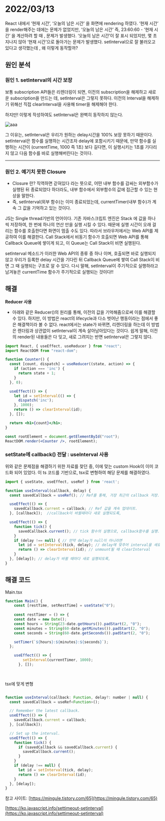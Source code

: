 # 2022/03/13

React 내에서 ‘현재 시간’, ‘오늘의 남은 시간’ 을 화면에 rendering 하였다. ‘현재 시간’ 을 render해주는 데에는 문제가 없었지만, ‘오늘의 남은 시간’ 즉, 23:60:60 - ‘현재 시간’ 을 계산하려 할 때 , 문제가 발생했다. ‘오늘의 남은 시간’이 잘 표시 되었지만, 몇 초 지나지 않아 ‘현재 시간’으로 돌아가는 문제가 발생했다. setInterval으로 잘 불러오고 있다고 생각했는데 , 왜 이렇게 동작할까?

## 원인 분석

### 원인 1. setInterval의 시간 보장

보통 subscription API들은 리렌더링이 되면, 이전의 subscription을 해제하고 새로운 subscription을 만드는 데, setInterval은 그렇지 못하다. 이전의 Interval을 해제하기 위해선 직접 clearInterval을 사용해 timer을 해제해야 한다. 

하지만! 이렇게 작성하여도 setInterval은 완벽히 동작하지 않는다. 

![aaa](https://user-images.githubusercontent.com/78465062/158026777-b518b4a4-2ec8-409b-b979-4a3a698fca86.png)


그 이유는, setInterval은 우리가 원하는 delay시간을 100% 보장 못하기 때문이다. setInterval은 함수를 실행하는 시간조차 delay에 포함시키기 때문에, 만약 함수를 실행하는 시간이 (currentTime, 1000 즉 1초) 보다 길다면, 이 실행시키는 1초를 기다리지 않고 다음 함수를 바로 실행해버린다는 것이다.

---

### 원인 2. 예기치 못한 Closure

- Closure 란?  직역하면 갇혀있다 라는 뜻으로, 어떤 내부 함수를 감싸는 외부함수가 실행된 뒤 종료되었다 하더라도, 내부 함수에서 외부함수의 값에 접근할 수 있는 현상을 말한다.
- 즉, setInterval(외부 함수)는 이미 종료되었는데, currentTimer(내부 함수)가 계속 그 값을 기억하고 있는 것이다.

JS는 Single thread기반의 언어이다. 기존 자바스크립트 엔진은 Stack 에 값을 하나 씩 저장하여, 한 번에 하나의 연산 만을 실행 시킬 수 있다.  때문에 실행 시간이 오래 걸리는 함수를 호출한다면 화면이 멈출 수도 있다. 따라서 브라우저에서는 Web API를 제공하여 이를 해결한다. Call Stack에서 비동기 함수가 호출되면 Web API를 통해 Callback Queue에 쌓이게 되고, 이 Queue는 Call Stack이 비면 실행된다. 

setInterval 메소드가 이러한 Web API의 종류 중 하나 이며, 호출되면 바로 실행되지 않고 우리가 등록한 delay 시간을 기다린 뒤 Callback Queue에 쌓여 Call Stack이 비면 그 때 실행되는 구조로 알 수 있다. 다시 말해, setInterval이 주기적으로 실행하라고 남겨놓은 currentTime 함수가 주기적으로 실행되는 것이다!!

## 해결

**Reducer 사용**

- 아래와 같은 Reducer()의 원리를 통해, 이전의 값을 기억해줌으로써 이를 해결할 수 있다. 하지만, 이 방법은 react의 lifecycle과 다소 벗어난 행동이라는 점에서 좋은 해결책이라 볼 수 없다. react에서는 state가 바뀌면, 리렌더링을 하는데 이 방법은 렌더링과 상관없이 setInterval이 계속 살아남아있다는 것이다. 쉽게 말해, 이전의 render된 내용들은 다 잊고, 새로 그려지는 반면 setInterval은 그렇지 않다.

```jsx
import React, { useEffect, useReducer } from "react";
import ReactDOM from "react-dom";

function Counter() {
  const [count, dispatch] = useReducer((state, action) => {
    if (action === 'inc') {
      return state + 1;
    }
  }, 0);

  useEffect(() => {
    let id = setInterval(() => {
      dispatch('inc');
    }, 1000);
    return () => clearInterval(id);
  }, []);

  return <h1>{count}</h1>;
}

const rootElement = document.getElementById("root");
ReactDOM.render(<Counter />, rootElement);
```

### setState에 callback() 전달 : useInterval 사용

위와 같은 문제점을 해결하기 위한 자료를 찾던 중, 이에 맞는 custom Hook이 이미 코드화 되어 있었다. 이 ts 코드를 기반으로, tsx로 변형하여 해당 문제를 해결하였다.

```jsx
import { useState, useEffect, useRef } from 'react';

function useInterval(callback, delay) {
  const savedCallback = useRef(); // Ref를 통해, 가장 최근의 callback 저장.

  useEffect(() => {
    savedCallback.current = callback; // Ref 값을 계속 업데이트.
  }, [callback]);  //callback이 바뀔때마다 새로 실행되도록,

  useEffect(() => {
    function tick() {
      savedCallback.current(); // tick 함수의 실행으로, callback함수를 실행.
    }
    if (delay !== null) { // 만약 delay가 null이 아니라면 
      let id = setInterval(tick, delay); // delay에 맞추어 interval을 새로 실행.
      return () => clearInterval(id); // unmount될 때 clearInterval
    }
  }, [delay]); // delay가 바뀔 때마다 새로 실행되도록,
}
```

## 해결 코드

Main.tsx

```jsx
function Main() {
	const [restTime, setRestTime] = useState("0");
	
	const restTimer = () => {
    const date = new Date();
    const hours = String(23-date.getHours()).padStart(2, "0");
    const minutes = String(60-date.getMinutes()).padStart(2, "0");
    const seconds = String(60-date.getSeconds()).padStart(2, "0");

    setTimer(`${hours}:${minutes}:${seconds}`);
  };

	useEffect(() => {
	    setInterval(currentTimer, 1000);
	  }, []);
	
	
```

tsx에 맞게 변형

```jsx

function useInterval(callback: Function, delay?: number | null) {
  const savedCallback = useRef<Function>();

  // Remember the latest callback.
  useEffect(() => {
    savedCallback.current = callback;
  }, [callback]);

  // Set up the interval.
  useEffect(() => {
    function tick() {
      if (savedCallback && savedCallback.current) {
        savedCallback.current();
      }
    }
    if (delay !== null) {
      let id = setInterval(tick, delay);
      return () => clearInterval(id);
    }
  }, [delay]);
}
```

참고 사이트: [https://mingule.tistory.com/65](https://mingule.tistory.com/65)

[https://ko.javascript.info/settimeout-setinterval](https://ko.javascript.info/settimeout-setinterval)
